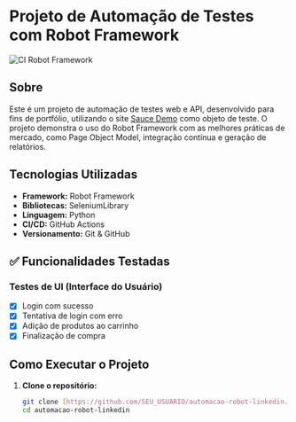 # Projeto de Automação de Testes com Robot Framework

![CI Robot Framework](https://github.com/SEU_USUARIO/automacao-robot-linkedin/actions/workflows/ci.yml/badge.svg)

##  Sobre

Este é um projeto de automação de testes web e API, desenvolvido para fins de portfólio, utilizando o site [Sauce Demo](https://www.saucedemo.com/) como objeto de teste. O projeto demonstra o uso do Robot Framework com as melhores práticas de mercado, como Page Object Model, integração contínua e geração de relatórios.

##  Tecnologias Utilizadas

- **Framework:** Robot Framework
- **Bibliotecas:** SeleniumLibrary
- **Linguagem:** Python
- **CI/CD:** GitHub Actions
- **Versionamento:** Git & GitHub

## ✅ Funcionalidades Testadas

### Testes de UI (Interface do Usuário)
- [x] Login com sucesso
- [x] Tentativa de login com erro
- [x] Adição de produtos ao carrinho
- [x] Finalização de compra

##  Como Executar o Projeto

1. **Clone o repositório:**
   ```bash
   git clone [https://github.com/SEU_USUARIO/automacao-robot-linkedin.git](https://github.com/SEU_USUARIO/automacao-robot-linkedin.git)
   cd automacao-robot-linkedin
